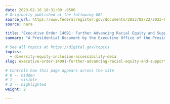 ```yaml
---
date: 2023-02-16 10:31:00 -0500
# Originally published at the following URL
source_url: https://www.federalregister.gov/documents/2023/02/22/2023-03779/further-advancing-racial-equity-and-support-for-underserved-communities-through-the-federal
source: nara

title: "Executive Order 14091: Further Advancing Racial Equity and Support for Underserved Communities Through the Federal Government"
summary: "A Presidential Document by the Executive Office of the President"

# See all topics at https://digital.gov/topics
topics:
  - diversity-equity-inclusion-accessibility-deia
slug: executive-order-14091-further-advancing-racial-equity-and-support-for-underserved-communities-through-the-federal-government

# Controls how this page appears across the site
# 0 -- hidden
# 1 -- visible
# 2 -- highlighted
weight: 2

---
```

